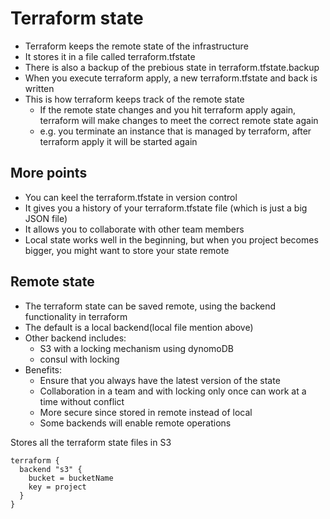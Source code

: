 # Terraform state

- Terraform keeps the remote state of the infrastructure
- It stores it in a file called terraform.tfstate
- There is also a backup of the prebious state in terraform.tfstate.backup
- When you execute terraform apply, a new terraform.tfstate and back is written
- This is how terraform keeps track of the remote state
  - If the remote state changes and you hit terraform apply again, terraform will make changes to meet the correct remote state again 
  - e.g. you terminate an instance that is managed by terraform, after terraform apply it will be started again

## More points
- You can keel the terraform.tfstate in version control 
- It gives you a history of your terraform.tfstate file (which is just a big JSON file)
- It allows you to collaborate with other team members 
- Local state works well in the beginning, but when you project becomes bigger, you might want to store your state remote

## Remote state
- The terraform state can be saved remote, using the backend functionality in terraform 
- The default is a local backend(local file mention above)
- Other backend includes:
  - S3 with a locking mechanism using dynomoDB
  - consul with locking 
- Benefits:
  - Ensure that you always have the latest version of the state
  - Collaboration in a team and with locking only once can work at a time without conflict 
  - More secure since stored in remote instead of local 
  - Some backends will enable remote operations 

Stores all the terraform state files in S3
```
terraform {
  backend "s3" {
    bucket = bucketName
    key = project 
  }
}
```